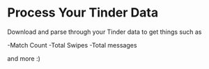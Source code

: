 # Process Your Tinder Data

Download and parse through your Tinder data to get things such as

-Match Count
-Total Swipes
-Total messages

and more :)